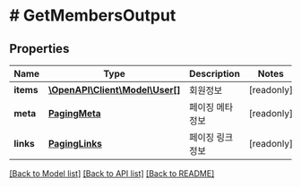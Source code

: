 # # GetMembersOutput

## Properties

Name | Type | Description | Notes
------------ | ------------- | ------------- | -------------
**items** | [**\OpenAPI\Client\Model\User[]**](User.md) | 회원정보 | [readonly]
**meta** | [**PagingMeta**](PagingMeta.md) | 페이징 메타정보 | [readonly]
**links** | [**PagingLinks**](PagingLinks.md) | 페이징 링크정보 | [readonly]

[[Back to Model list]](../../README.md#models) [[Back to API list]](../../README.md#endpoints) [[Back to README]](../../README.md)
